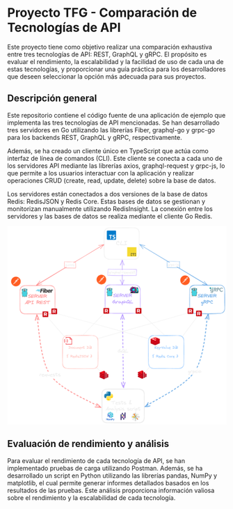# Proyecto TFG - Comparación de Tecnologías de API

Este proyecto tiene como objetivo realizar una comparación exhaustiva entre tres tecnologías de API: REST, GraphQL y gRPC. El propósito es evaluar el rendimiento, la escalabilidad y la facilidad de uso de cada una de estas tecnologías, y proporcionar una guía práctica para los desarrolladores que deseen seleccionar la opción más adecuada para sus proyectos.

## Descripción general

Este repositorio contiene el código fuente de una aplicación de ejemplo que implementa las tres tecnologías de API mencionadas. Se han desarrollado tres servidores en Go utilizando las librerías Fiber, graphql-go y grpc-go para los backends REST, GraphQL y gRPC, respectivamente.

Además, se ha creado un cliente único en TypeScript que actúa como interfaz de línea de comandos (CLI). Este cliente se conecta a cada uno de los servidores API mediante las librerías axios, graphql-request y grpc-js, lo que permite a los usuarios interactuar con la aplicación y realizar operaciones CRUD (create, read, update, delete) sobre la base de datos.

Los servidores están conectados a dos versiones de la base de datos Redis: RedisJSON y Redis Core. Estas bases de datos se gestionan y monitorizan manualmente utilizando RedisInsight. La conexión entre los servidores y las bases de datos se realiza mediante el cliente Go Redis.

![architecture](/assets/diagrams/ArchitectureDarkTransparent.png)

## Evaluación de rendimiento y análisis

Para evaluar el rendimiento de cada tecnología de API, se han implementado pruebas de carga utilizando Postman. Además, se ha desarrollado un script en Python utilizando las librerías pandas, NumPy y matplotlib, el cual permite generar informes detallados basados en los resultados de las pruebas. Este análisis proporciona información valiosa sobre el rendimiento y la escalabilidad de cada tecnología.
